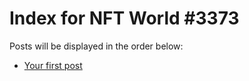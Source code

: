 # Index for NFT World #3373
Posts will be displayed in the order below:

- [Your first post](./001-first.md)

